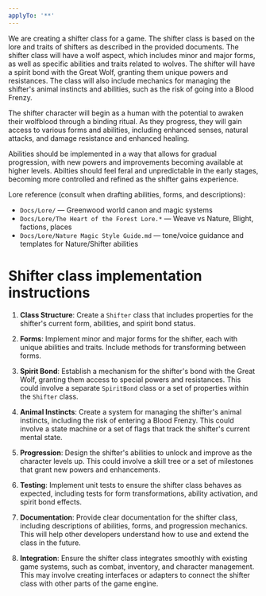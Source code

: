 ```yaml
---
applyTo: '**'
---
```


We are creating a shifter class for a game. The shifter class is based on the lore and traits of shifters as described in the provided documents. The shifter class will have a wolf aspect, which includes minor and major forms, as well as specific abilities and traits related to wolves. The shifter will have a spirit bond with the Great Wolf, granting them unique powers and resistances. The class will also include mechanics for managing the shifter's animal instincts and abilities, such as the risk of going into a Blood Frenzy.

The shifter character will begin as a human with the potential to awaken their wolfblood through a binding ritual. As they progress, they will gain access to various forms and abilities, including enhanced senses, natural attacks, and damage resistance and enhanced healing.

Abilities should be implemented in a way that allows for gradual progression, with new powers and improvements becoming available at higher levels. Abilties should feel feral and unpredictable in the early stages, becoming more controlled and refined as the shifter gains experience.

Lore reference (consult when drafting abilities, forms, and descriptions):

- `Docs/Lore/` — Greenwood world canon and magic systems
- `Docs/Lore/The Heart of the Forest Lore.*` — Weave vs Nature, Blight, factions, places
- `Docs/Lore/Nature Magic Style Guide.md` — tone/voice guidance and templates for Nature/Shifter abilities

# Shifter class implementation instructions

1. **Class Structure**: Create a `Shifter` class that includes properties for the shifter's current form, abilities, and spirit bond status.

2. **Forms**: Implement minor and major forms for the shifter, each with unique abilities and traits. Include methods for transforming between forms.

3. **Spirit Bond**: Establish a mechanism for the shifter's bond with the Great Wolf, granting them access to special powers and resistances. This could involve a separate `SpiritBond` class or a set of properties within the `Shifter` class.

4. **Animal Instincts**: Create a system for managing the shifter's animal instincts, including the risk of entering a Blood Frenzy. This could involve a state machine or a set of flags that track the shifter's current mental state.

5. **Progression**: Design the shifter's abilities to unlock and improve as the character levels up. This could involve a skill tree or a set of milestones that grant new powers and enhancements.

6. **Testing**: Implement unit tests to ensure the shifter class behaves as expected, including tests for form transformations, ability activation, and spirit bond effects.
7. **Documentation**: Provide clear documentation for the shifter class, including descriptions of abilities, forms, and progression mechanics. This will help other developers understand how to use and extend the class in the future.

8. **Integration**: Ensure the shifter class integrates smoothly with existing game systems, such as combat, inventory, and character management. This may involve creating interfaces or adapters to connect the shifter class with other parts of the game engine.
